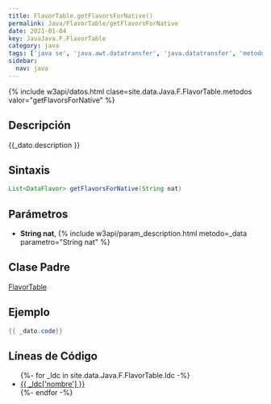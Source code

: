 ```yaml
---
title: FlavorTable.getFlavorsForNative()
permalink: Java/FlavorTable/getFlavorsForNative
date: 2021-01-04
key: JavaJava.F.FlavorTable
category: java
tags: ['java se', 'java.awt.datatransfer', 'java.datatransfer', 'metodo java', 'Java 1.4']
sidebar: 
  nav: java
---
```


{% include w3api/datos.html clase=site.data.Java.F.FlavorTable.metodos valor="getFlavorsForNative" %}

## Descripción
{{_dato.description }}

## Sintaxis
~~~java
List<DataFlavor> getFlavorsForNative(String nat)
~~~

## Parámetros
* **String nat**,  {% include w3api/param_description.html metodo=_data parametro="String nat" %}

## Clase Padre
[FlavorTable](/Java/FlavorTable/)

## Ejemplo
~~~java
{{ _dato.code}}
~~~

## Líneas de Código
<ul>
{%- for _ldc in site.data.Java.F.FlavorTable.ldc -%}
   <li>
       <a href="{{_ldc['url'] }}">{{ _ldc['nombre'] }}</a>
   </li>
{%- endfor -%}
</ul>
